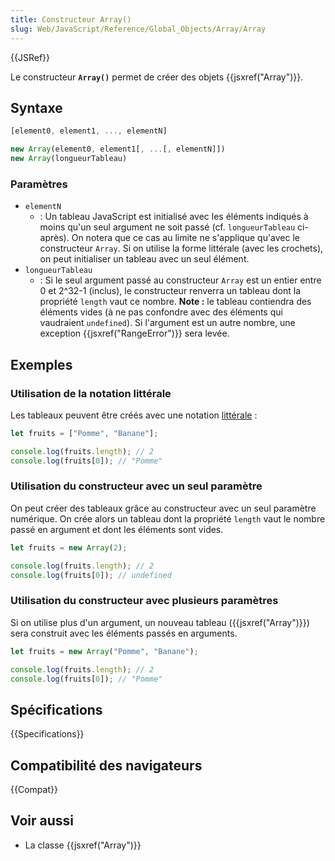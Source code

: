 ```yaml
---
title: Constructeur Array()
slug: Web/JavaScript/Reference/Global_Objects/Array/Array
---
```


{{JSRef}}

Le constructeur **`Array()`** permet de créer des objets {{jsxref("Array")}}.

## Syntaxe

```js
[element0, element1, ..., elementN]

new Array(element0, element1[, ...[, elementN]])
new Array(longueurTableau)
```

### Paramètres

- `elementN`
  - : Un tableau JavaScript est initialisé avec les éléments indiqués à moins qu'un seul argument ne soit passé (cf. `longueurTableau` ci-après). On notera que ce cas au limite ne s'applique qu'avec le constructeur `Array`. Si on utilise la forme littérale (avec les crochets), on peut initialiser un tableau avec un seul élément.
- `longueurTableau`
  - : Si le seul argument passé au constructeur `Array` est un entier entre 0 et 2^32-1 (inclus), le constructeur renverra un tableau dont la propriété `length` vaut ce nombre. **Note :** le tableau contiendra des éléments vides (à ne pas confondre avec des éléments qui vaudraient `undefined`). Si l'argument est un autre nombre, une exception {{jsxref("RangeError")}} sera levée.

## Exemples

### Utilisation de la notation littérale

Les tableaux peuvent être créés avec une notation [littérale](/fr/docs/Web/JavaScript/Reference/Lexical_grammar#littéraux_de_tableaux) :

```js
let fruits = ["Pomme", "Banane"];

console.log(fruits.length); // 2
console.log(fruits[0]); // "Pomme"
```

### Utilisation du constructeur avec un seul paramètre

On peut créer des tableaux grâce au constructeur avec un seul paramètre numérique. On crée alors un tableau dont la propriété `length` vaut le nombre passé en argument et dont les éléments sont vides.

```js
let fruits = new Array(2);

console.log(fruits.length); // 2
console.log(fruits[0]); // undefined
```

### Utilisation du constructeur avec plusieurs paramètres

Si on utilise plus d'un argument, un nouveau tableau ({{jsxref("Array")}}) sera construit avec les éléments passés en arguments.

```js
let fruits = new Array("Pomme", "Banane");

console.log(fruits.length); // 2
console.log(fruits[0]); // "Pomme"
```

## Spécifications

{{Specifications}}

## Compatibilité des navigateurs

{{Compat}}

## Voir aussi

- La classe {{jsxref("Array")}}
